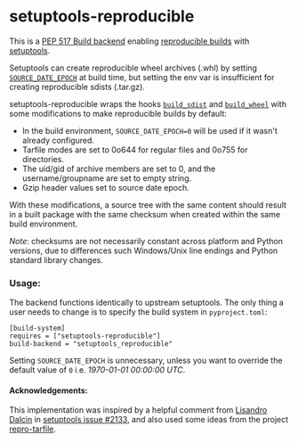 # setuptools-reproducible

This is a [PEP 517 Build backend][1] enabling [reproducible builds][2] with [setuptools][3].

Setuptools can create reproducible wheel archives (.whl) by setting [`SOURCE_DATE_EPOCH`][4] at build time, but setting the env var is insufficient for creating reproducible sdists (.tar.gz).

setuptools-reproducible wraps the hooks [`build_sdist`][5] and [`build_wheel`][6] with some modifications to make reproducible builds by default:

- In the build environment, `SOURCE_DATE_EPOCH=0` will be used if it wasn't already configured.
- Tarfile modes are set to 0o644 for regular files and 0o755 for directories.
- The uid/gid of archive members are set to 0, and the username/groupname are set to empty string.
- Gzip header values set to source date epoch.

With these modifications, a source tree with the same content should result in a built package with the same checksum when created within the same build environment.

_Note_: checksums are not necessarily constant across platform and Python versions, due to differences such Windows/Unix line endings and Python standard library changes.

### Usage:

The backend functions identically to upstream setuptools.
The only thing a user needs to change is to specify the build system in `pyproject.toml`:

```
[build-system]
requires = ["setuptools-reproducible"]
build-backend = "setuptools_reproducible"
```

Setting `SOURCE_DATE_EPOCH` is unnecessary, unless you want to override the default value of `0` i.e. _1970-01-01 00:00:00 UTC_.


#### Acknowledgements:

This implementation was inspired by a helpful comment from [Lisandro Dalcin][7] in [setuptools issue #2133][8], and also used some ideas from the project [repro-tarfile][9].

[1]: https://peps.python.org/pep-0517/#build-backend-interface
[2]: https://reproducible-builds.org/docs/definition/
[3]: https://setuptools.pypa.io/en/latest/
[4]: https://reproducible-builds.org/docs/source-date-epoch/
[5]: https://peps.python.org/pep-0517/#build-sdist
[6]: https://peps.python.org/pep-0517/#build-wheel
[7]: https://github.com/dalcinl
[8]: https://github.com/pypa/setuptools/issues/2133#issuecomment-1691158410
[9]: https://github.com/drivendataorg/repro-tarfile/
